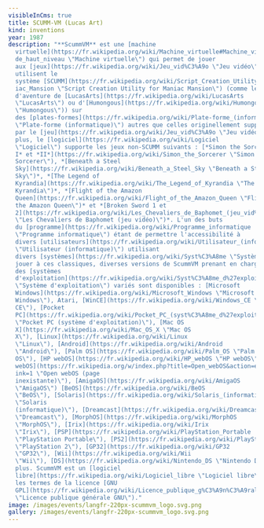 ```yaml
---
visibleInCms: true
title: SCUMM-VM (Lucas Art)
kind: inventions
year: 1987
description: "**ScummVM** est une [machine
  virtuelle](https://fr.wikipedia.org/wiki/Machine_virtuelle#Machine_virtuelle_\
  de_haut_niveau \"Machine virtuelle\") qui permet de jouer
  aux [jeux](https://fr.wikipedia.org/wiki/Jeu_vid%C3%A9o \"Jeu vidéo\") qui
  utilisent le
  système [SCUMM](https://fr.wikipedia.org/wiki/Script_Creation_Utility_for_Man\
  iac_Mansion \"Script Creation Utility for Maniac Mansion\") (comme les jeux
  d'aventure de [LucasArts](https://fr.wikipedia.org/wiki/LucasArts
  \"LucasArts\") ou d'[Humongous](https://fr.wikipedia.org/wiki/Humongous
  \"Humongous\")) sur
  des [plates-formes](https://fr.wikipedia.org/wiki/Plate-forme_(informatique)
  \"Plate-forme (informatique)\") autres que celles originellement supportées
  par le [jeu](https://fr.wikipedia.org/wiki/Jeu_vid%C3%A9o \"Jeu vidéo\") ; de
  plus, le [logiciel](https://fr.wikipedia.org/wiki/Logiciel
  \"Logiciel\") supporte les jeux non-SCUMM suivants : [*Simon the Sorcerer
  I* et *II*](https://fr.wikipedia.org/wiki/Simon_the_Sorcerer \"Simon the
  Sorcerer\"), *[Beneath a Steel
  Sky](https://fr.wikipedia.org/wiki/Beneath_a_Steel_Sky \"Beneath a Steel
  Sky\")*, *[The Legend of
  Kyrandia](https://fr.wikipedia.org/wiki/The_Legend_of_Kyrandia \"The Legend of
  Kyrandia\")*, *[Flight of the Amazon
  Queen](https://fr.wikipedia.org/wiki/Flight_of_the_Amazon_Queen \"Flight of
  the Amazon Queen\")* et *[Broken Sword 1 et
  2](https://fr.wikipedia.org/wiki/Les_Chevaliers_de_Baphomet_(jeu_vid%C3%A9o)
  \"Les Chevaliers de Baphomet (jeu vidéo)\")*. L'un des buts
  du [programme](https://fr.wikipedia.org/wiki/Programme_informatique
  \"Programme informatique\") étant de permettre l'accessibilité à
  divers [utilisateurs](https://fr.wikipedia.org/wiki/Utilisateur_(informatique)
  \"Utilisateur (informatique)\") utilisant
  divers [systèmes](https://fr.wikipedia.org/wiki/Syst%C3%A8me \"Système\") de
  jouer à ces classiques, diverses versions de ScummVM prenant en charge
  des [systèmes
  d'exploitation](https://fr.wikipedia.org/wiki/Syst%C3%A8me_d%27exploitation
  \"Système d'exploitation\") variés sont disponibles : [Microsoft
  Windows](https://fr.wikipedia.org/wiki/Microsoft_Windows \"Microsoft
  Windows\"), Atari, [WinCE](https://fr.wikipedia.org/wiki/Windows_CE \"Windows
  CE\"), [Pocket
  PC](https://fr.wikipedia.org/wiki/Pocket_PC_(syst%C3%A8me_d%27exploitation)
  \"Pocket PC (système d'exploitation)\"), [Mac OS
  X](https://fr.wikipedia.org/wiki/Mac_OS_X \"Mac OS
  X\"), [Linux](https://fr.wikipedia.org/wiki/Linux
  \"Linux\"), [Android](https://fr.wikipedia.org/wiki/Android
  \"Android\"), [Palm OS](https://fr.wikipedia.org/wiki/Palm_OS \"Palm
  OS\"), [HP webOS](https://fr.wikipedia.org/wiki/HP_webOS \"HP webOS\"), [Open
  webOS](https://fr.wikipedia.org/w/index.php?title=Open_webOS&action=edit&redl\
  ink=1 \"Open webOS (page
  inexistante)\"), [AmigaOS](https://fr.wikipedia.org/wiki/AmigaOS
  \"AmigaOS\") [BeOS](https://fr.wikipedia.org/wiki/BeOS
  \"BeOS\"), [Solaris](https://fr.wikipedia.org/wiki/Solaris_(informatique)
  \"Solaris
  (informatique)\"), [Dreamcast](https://fr.wikipedia.org/wiki/Dreamcast
  \"Dreamcast\"), [MorphOS](https://fr.wikipedia.org/wiki/MorphOS
  \"MorphOS\"), [Irix](https://fr.wikipedia.org/wiki/Irix
  \"Irix\"), [PSP](https://fr.wikipedia.org/wiki/PlayStation_Portable
  \"PlayStation Portable\"), [PS2](https://fr.wikipedia.org/wiki/PlayStation_2
  \"PlayStation 2\"), [GP32](https://fr.wikipedia.org/wiki/GP32
  \"GP32\"), [Wii](https://fr.wikipedia.org/wiki/Wii
  \"Wii\"), [DS](https://fr.wikipedia.org/wiki/Nintendo_DS \"Nintendo DS\") et
  plus. ScummVM est un [logiciel
  libre](https://fr.wikipedia.org/wiki/Logiciel_libre \"Logiciel libre\"), selon
  les termes de la licence [GNU
  GPL](https://fr.wikipedia.org/wiki/Licence_publique_g%C3%A9n%C3%A9rale_GNU
  \"Licence publique générale GNU\")."
image: /images/events/langfr-220px-scummvm_logo.svg.png
gallery: /images/events/langfr-220px-scummvm_logo.svg.png
---
```


